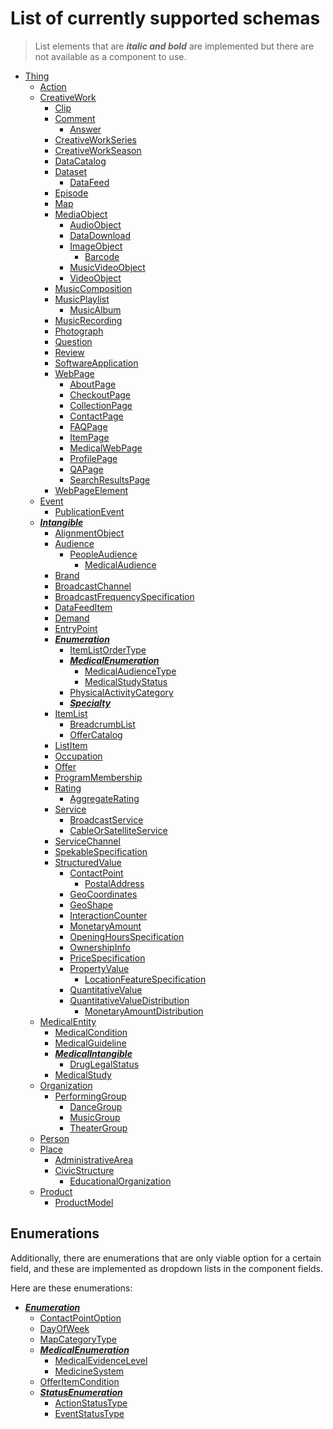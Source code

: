 # List of currently supported schemas

> List elements that are **_italic and bold_** are implemented but there are not available as a component to use.

- [Thing](https://schema.org/Thing)
  - [Action](https://schema.org/Action)
  - [CreativeWork](https://schema.org/CreativeWork)
    - [Clip](https://schema.org/Clip)
    - [Comment](https://schema.org/Comment)
      - [Answer](https://schema.org/Answer)
    - [CreativeWorkSeries](https://schema.org/CreativeWorkSeries)
    - [CreativeWorkSeason](https://schema.org/CreativeWorkSeason)
    - [DataCatalog](https://schema.org/DataCatalog)
    - [Dataset](https://schema.org/Dataset)
      - [DataFeed](https://schema.org/DataFeed)
    - [Episode](https://schema.org/Episode)
    - [Map](https://schema.org/Map)
    - [MediaObject](https://schema.org/MediaObject)
      - [AudioObject](https://schema.org/AudioObject)
      - [DataDownload](https://schema.org/DataDownload)
      - [ImageObject](https://schema.org/ImageObject)
        - [Barcode](https://schema.org/Barcode)
      - [MusicVideoObject](https://schema.org/MusicVideoObject)
      - [VideoObject](https://schema.org/VideoObject)
    - [MusicComposition](https://schema.org/MusicComposition)
    - [MusicPlaylist](https://schema.org/MusicPlaylist)
      - [MusicAlbum](https://schema.org/MusicAlbum)
    - [MusicRecording](https://schema.org/MusicRecording)
    - [Photograph](https://schema.org/Photograph)
    - [Question](https://schema.org/Question)
    - [Review](https://schema.org/Review)
    - [SoftwareApplication](https://schema.org/SoftwareApplication)
    - [WebPage](https://schema.org/WebPage)
      - [AboutPage](https://schema.org/AboutPage)
      - [CheckoutPage](https://schema.org/CheckoutPage)
      - [CollectionPage](https://schema.org/CollectionPage)
      - [ContactPage](https://schema.org/ContactPage)
      - [FAQPage](https://schema.org/FAQPage)
      - [ItemPage](https://schema.org/ItemPage)
      - [MedicalWebPage](https://schema.org/MedicalWebPage)
      - [ProfilePage](https://schema.org/ProfilePage)
      - [QAPage](https://schema.org/QAPage)
      - [SearchResultsPage](https://schema.org/SearchResultsPage)
    - [WebPageElement](https://schema.org/WebPageElement)
  - [Event](https://schema.org/Event)
    - [PublicationEvent](https://schema.org/PublicationEvent)
  - **_[Intangible](https://schema.org/Intangible)_**
    - [AlignmentObject](https://schema.org/AlignmentObject)
    - [Audience](https://schema.org/Audience)
      - [PeopleAudience](https://schema.org/PeopleAudience)
        - [MedicalAudience](https://schema.org/MedicalAudience)
    - [Brand](https://schema.org/Brand)
    - [BroadcastChannel](https://schema.org/BroadcastChannel)
    - [BroadcastFrequencySpecification](https://schema.org/BroadcastFrequencySpecification)
    - [DataFeedItem](https://schema.org/DataFeedItem)
    - [Demand](https://schema.org/Demand)
    - [EntryPoint](https://schema.org/EntryPoint)
    - **_[Enumeration](https://schema.org/Enumeration)_**
      - [ItemListOrderType](https://schema.org/ItemListOrderType)
      - **_[MedicalEnumeration](https://schema.org/MedicalEnumeration)_**
        - [MedicalAudienceType](https://schema.org/MedicalAudienceType)
        - [MedicalStudyStatus](https://schema.org/MedicalStudyStatus)
      - [PhysicalActivityCategory](https://schema.org/PhysicalActivityCategory)
      - **_[Specialty](https://schema.org/Specialty)_**
    - [ItemList](https://schema.org/ItemList)
      - [BreadcrumbList](https://schema.org/BreadcrumbList)
      - [OfferCatalog](https://schema.org/OfferCatalog)
    - [ListItem](https://schema.org/ListItem)
    - [Occupation](https://schema.org/Occupation)
    - [Offer](https://schema.org/Offer)
    - [ProgramMembership](https://schema.org/ProgramMembership)
    - [Rating](https://schema.org/Rating)
      - [AggregateRating](https://schema.org/AggregateRating)
    - [Service](https://schema.org/Service)
      - [BroadcastService](https://schema.org/BroadcastService)
      - [CableOrSatelliteService](https://schema.org/CableOrSatelliteService)
    - [ServiceChannel](https://schema.org/ServiceChannel)
    - [SpekableSpecification](https://schema.org/SpekableSpecification)
    - [StructuredValue](https://schema.org/StructuredValue)
      - [ContactPoint](https://schema.org/ContactPoint)
        - [PostalAddress](https://schema.org/PostalAddress)
      - [GeoCoordinates](https://schema.org/GeoCoordinates)
      - [GeoShape](https://schema.org/GeoShape)
      - [InteractionCounter](https://schema.org/InteractionCounter)
      - [MonetaryAmount](https://schema.org/MonetaryAmount)
      - [OpeningHoursSpecification](https://schema.org/OpeningHoursSpecification)
      - [OwnershipInfo](https://schema.org/OwnershipInfo)
      - [PriceSpecification](https://schema.org/PriceSpecification)
      - [PropertyValue](https://schema.org/PropertyValue)
        - [LocationFeatureSpecification](https://schema.org/LocationFeatureSpecification)
      - [QuantitativeValue](https://schema.org/QuantitativeValue)
      - [QuantitativeValueDistribution](https://schema.org/QuantitativeValueDistribution)
        - [MonetaryAmountDistribution](https://schema.org/MonetaryAmountDistribution)
  - [MedicalEntity](https://schema.org/MedicalEntity)
    - [MedicalCondition](https://schema.org/MedicalCondition)
    - [MedicalGuideline](https://schema.org/MedicalGuideline)
    - **_[MedicalIntangible](https://schema.org/MedicalIntangible)_**
      - [DrugLegalStatus](https://schema.org/DrugLegalStatus)
    - [MedicalStudy](https://schema.org/MedicalStudy)
  - [Organization](https://schema.org/Organization)
    - [PerformingGroup](https://schema.org/PerformingGroup)
        - [DanceGroup](https://schema.org/DanceGroup)
        - [MusicGroup](https://schema.org/MusicGroup)
        - [TheaterGroup](https://schema.org/TheaterGroup)
  - [Person](https://schema.org/Person)
  - [Place](https://schema.org/Place)
    - [AdministrativeArea](https://schema.org/AdministrativeArea)
    - [CivicStructure](https://schema.org/CivicStructure)
      - [EducationalOrganization](https://schema.org/EducationalOrganization)
  - [Product](https://schema.org/Product)
    - [ProductModel](https://schema.org/ProductModel)

## Enumerations
Additionally, there are enumerations that are only viable option for a certain field,
and these are implemented as dropdown lists in the component fields.

Here are these enumerations:
- **_[Enumeration](https://schema.org/Enumeration)_**
  - [ContactPointOption](https://schema.org/ContactPointOption)
  - [DayOfWeek](https://schema.org/DayOfWeek)
  - [MapCategoryType](https://schema.org/MapCategoryType)
  - **_[MedicalEnumeration](https://schema.org/MedicalEnumeration)_**
    - [MedicalEvidenceLevel](https://schema.org/MedicalEvidenceLevel)
    - [MedicineSystem](https://schema.org/MedicineSystem)
  - [OfferItemCondition](https://schema.org/OfferItemCondition)
  - **_[StatusEnumeration](https://schema.org/StatusEnumeration)_**
    - [ActionStatusType](https://schema.org/ActionStatusType)
    - [EventStatusType](https://schema.org/EventStatusType)
